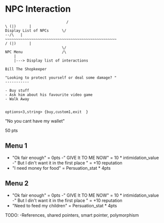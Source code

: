# NPC Interaction
~~~~~~~~~~~~~~~~~~~~~~~~~~~~~~~~~~~~~~~~~~~~~~~~~~~
                            /                                                      \ (|)      |
Display List of NPCs      \/                                                           --/\   |
~~~~~~~~~~~~~~~~~~~~~~~~~~~~~~~~~~~~~~~~~~~~~~~~~~~                                / (|)      |
                          \/
NPC Menu                  /\ 
    |
    |---> Display list of interactions    
    
Bill The Shopkeeper

"Looking to protect yourself or deal some damage? "
-----------

- Buy stuff
- Ask him about his favourite video game
- Walk Away
 

options<3,string> {buy,custom1,exit  }
~~~~~~~~~~~~~~~~~~~~~~~~~~~~~~~~~~~~~~~~~~~~~~~~~~~


"No you cant have my wallet"

50 pts

Menu 1
------------------------
- "Ok fair enough"  = 0pts
-" GIVE It TO ME NOW" = 10 * intimidation_value 
-" But I din't want it in the first place " = +10 reputation 
- "I need money for food" = Persuation_stat * 4pts


Menu 2
------------------------------
- "Ok fair enough"  = 0pts
-" GIVE It TO ME NOW" = 10 * intimidation_value
-" But I din't want it in the first place " = +10 reputation 
- "Need to feed my children" = Persuation_stat * 4pts



TODO: -References, shared pointers, smart pointer, polymorphism




